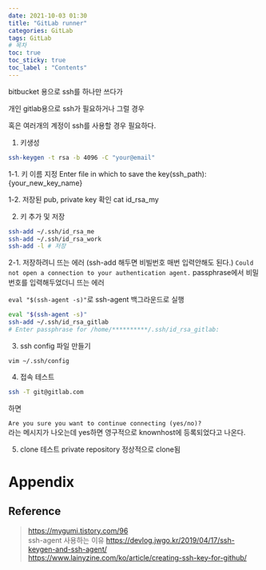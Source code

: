 ```yaml
---
date: 2021-10-03 01:30
title: "GitLab runner"
categories: GitLab
tags: GitLab
# 목차
toc: true  
toc_sticky: true 
toc_label : "Contents"
---
```



bitbucket 용으로 ssh를 하나만 쓰다가

개인 gitlab용으로 ssh가 필요하거나 그럴 경우 

혹은 여러개의 계정이 ssh를 사용할 경우 필요하다.


1. 키생성
```sh
ssh-keygen -t rsa -b 4096 -C "your@email"
```

1-1. 키 이름 지정
Enter file in which to save the key(ssh_path): {your_new_key_name}

1-2. 저장된 pub, private key 확인
cat id_rsa_my

2. 키 추가 및 저장
```sh
ssh-add ~/.ssh/id_rsa_me
ssh-add ~/.ssh/id_rsa_work
ssh-add -l # 저장
```
2-1. 저장하려니 뜨는 에러 (ssh-add 해두면 비빌번호 매번 입력안해도 된다.)
`Could not open a connection to your authentication agent.`
passphrase에서 비밀번호를 입력해두었더니 뜨는 에러

`eval "$(ssh-agent -s)"`로 ssh-agent 백그라운드로 실행

```sh
eval "$(ssh-agent -s)" 
ssh-add ~/.ssh/id_rsa_gitlab
# Enter passphrase for /home/**********/.ssh/id_rsa_gitlab:
```


3. ssh config 파일 만들기
```
vim ~/.ssh/config
```

4. 접속 테스트
```sh
ssh -T git@gitlab.com
```
하면 

`Are you sure you want to continue connecting (yes/no)?`  
라는 메시지가 나오는데 yes하면 영구적으로 knownhost에 등록되었다고 나온다.

5. clone 테스트
private repository 정상적으로 clone됨






# Appendix
## Reference
> <https://mygumi.tistory.com/96>  
> ssh-agent 사용하는 이유 <https://devlog.jwgo.kr/2019/04/17/ssh-keygen-and-ssh-agent/>  
> <https://www.lainyzine.com/ko/article/creating-ssh-key-for-github/>  